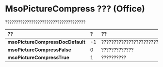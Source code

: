 
# MsoPictureCompress ??? (Office)

?????????????????????????????????????



|**??**|**?**|**??**|
|:-----|:-----|:-----|
|**msoPictureCompressDocDefault**|-1|????????????????????????????|
|**msoPictureCompressFalse**|0|?????????????|
|**msoPictureCompressTrue**|1|??????????|
